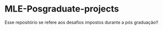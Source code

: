 # MLE-Posgraduate-projects
Esse repositório se refere aos desafios impostos durante a pós graduação!!
